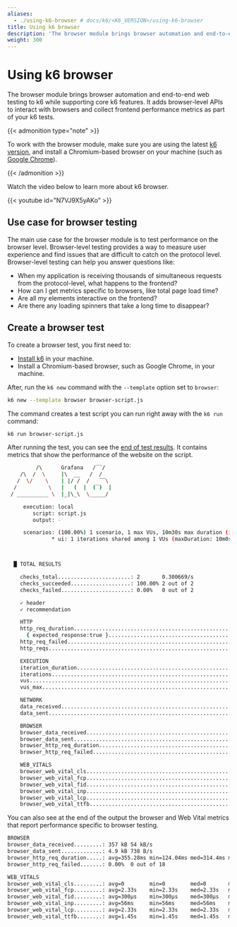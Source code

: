 ```yaml
---
aliases:
  - ./using-k6-browser # docs/k6/<K6_VERSION>/using-k6-browser
title: Using k6 browser
description: 'The browser module brings browser automation and end-to-end testing to k6 while supporting core k6 features. Interact with real browsers and collect frontend metrics as part of your k6 tests.'
weight: 300
---
```


# Using k6 browser

The browser module brings browser automation and end-to-end web testing to k6 while supporting core k6 features. It adds browser-level APIs to interact with browsers and collect frontend performance metrics as part of your k6 tests.

{{< admonition type="note" >}}

To work with the browser module, make sure you are using the latest [k6 version](https://github.com/grafana/k6/releases), and install a Chromium-based browser on your machine (such as [Google Chrome](https://www.google.com/chrome/)).

{{< /admonition >}}

Watch the video below to learn more about k6 browser.

{{< youtube id="N7VJ9X5yAKo" >}}

## Use case for browser testing

The main use case for the browser module is to test performance on the browser level. Browser-level testing provides a way to measure user experience and find issues that are difficult to catch on the protocol level. Browser-level testing can help you answer questions like:

- When my application is receiving thousands of simultaneous requests from the protocol-level, what happens to the frontend?
- How can I get metrics specific to browsers, like total page load time?
- Are all my elements interactive on the frontend?
- Are there any loading spinners that take a long time to disappear?

## Create a browser test

To create a browser test, you first need to:

- [Install k6](https://grafana.com/docs/k6/<K6_VERSION>/set-up/install-k6/) in your machine.
- Install a Chromium-based browser, such as Google Chrome, in your machine.

After, run the `k6 new` command with the `--template` option set to `browser`:

```bash
k6 new --template browser browser-script.js
```

The command creates a test script you can run right away with the `k6 run` command:

```bash
k6 run browser-script.js
```

After running the test, you can see the [end of test results](https://grafana.com/docs/k6/<K6_VERSION>/results-output/end-of-test/). It contains metrics that show the performance of the website on the script.

```bash
         /\      Grafana   /‾‾/
    /\  /  \     |\  __   /  /
   /  \/    \    | |/ /  /   ‾‾\
  /          \   |   (  |  (‾)  |
 / __________ \  |_|\_\  \_____/

     execution: local
        script: script.js
        output: -

     scenarios: (100.00%) 1 scenario, 1 max VUs, 10m30s max duration (incl. graceful stop):
              * ui: 1 iterations shared among 1 VUs (maxDuration: 10m0s, gracefulStop: 30s)



  █ TOTAL RESULTS

    checks_total.......................: 2       0.300669/s
    checks_succeeded...................: 100.00% 2 out of 2
    checks_failed......................: 0.00%   0 out of 2

    ✓ header
    ✓ recommendation

    HTTP
    http_req_duration.......................................................: avg=122ms    min=122ms    med=122ms   max=122ms p(90)=122ms    p(95)=122ms
      { expected_response:true }............................................: avg=122ms    min=122ms    med=122ms   max=122ms p(90)=122ms    p(95)=122ms
    http_req_failed.........................................................: 0.00%  0 out of 1
    http_reqs...............................................................: 1      0.150334/s

    EXECUTION
    iteration_duration......................................................: avg=4.39s    min=4.39s    med=4.39s   max=4.39s p(90)=4.39s    p(95)=4.39s
    iterations..............................................................: 1      0.150334/s
    vus.....................................................................: 1      min=0       max=1
    vus_max.................................................................: 1      min=1       max=1

    NETWORK
    data_received...........................................................: 6.9 kB 1.0 kB/s
    data_sent...............................................................: 543 B  82 B/s

    BROWSER
    browser_data_received...................................................: 357 kB 54 kB/s
    browser_data_sent.......................................................: 4.9 kB 738 B/s
    browser_http_req_duration...............................................: avg=355.28ms min=124.04ms med=314.4ms max=1.45s p(90)=542.75ms p(95)=753.09ms
    browser_http_req_failed.................................................: 0.00%  0 out of 18

    WEB_VITALS
    browser_web_vital_cls...................................................: avg=0        min=0        med=0       max=0     p(90)=0        p(95)=0
    browser_web_vital_fcp...................................................: avg=2.33s    min=2.33s    med=2.33s   max=2.33s p(90)=2.33s    p(95)=2.33s
    browser_web_vital_fid...................................................: avg=300µs    min=300µs    med=300µs   max=300µs p(90)=300µs    p(95)=300µs
    browser_web_vital_inp...................................................: avg=56ms     min=56ms     med=56ms    max=56ms  p(90)=56ms     p(95)=56ms
    browser_web_vital_lcp...................................................: avg=2.33s    min=2.33s    med=2.33s   max=2.33s p(90)=2.33s    p(95)=2.33s
    browser_web_vital_ttfb..................................................: avg=1.45s    min=1.45s    med=1.45s   max=1.45s p(90)=1.45s    p(95)=1.45s
```

You can also see at the end of the output the browser and Web Vital metrics that report performance specific to browser testing.

```bash
BROWSER
browser_data_received.........: 357 kB 54 kB/s
browser_data_sent.............: 4.9 kB 738 B/s
browser_http_req_duration.....: avg=355.28ms min=124.04ms med=314.4ms max=1.45s p(90)=542.75ms p(95)=753.09ms
browser_http_req_failed.......: 0.00%  0 out of 18

WEB_VITALS
browser_web_vital_cls.........: avg=0        min=0        med=0       max=0     p(90)=0        p(95)=0
browser_web_vital_fcp.........: avg=2.33s    min=2.33s    med=2.33s   max=2.33s p(90)=2.33s    p(95)=2.33s
browser_web_vital_fid.........: avg=300µs    min=300µs    med=300µs   max=300µs p(90)=300µs    p(95)=300µs
browser_web_vital_inp.........: avg=56ms     min=56ms     med=56ms    max=56ms  p(90)=56ms     p(95)=56ms
browser_web_vital_lcp.........: avg=2.33s    min=2.33s    med=2.33s   max=2.33s p(90)=2.33s    p(95)=2.33s
browser_web_vital_ttfb........: avg=1.45s    min=1.45s    med=1.45s   max=1.45s p(90)=1.45s    p(95)=1.45s
```
